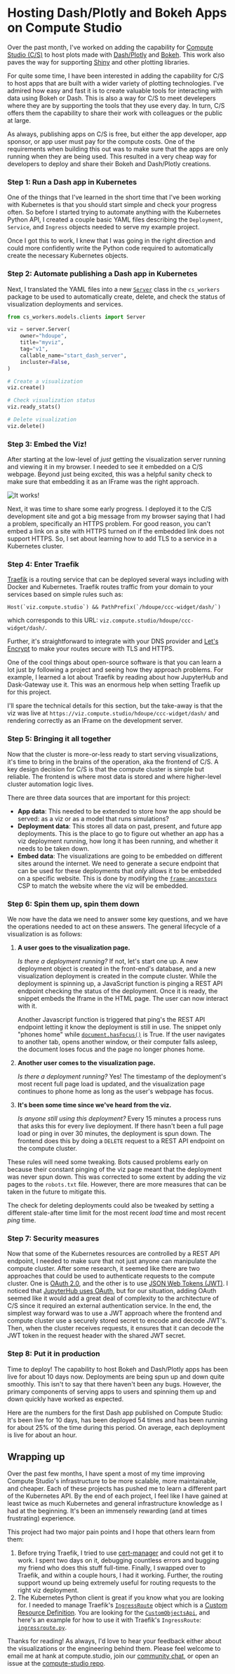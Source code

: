 # Hosting Dash/Plotly and Bokeh Apps on Compute Studio


Over the past month, I've worked on adding the capability for [Compute Studio (C/S)](https://compute.studio) to host plots made with [Dash/Plotly](https://plotly.com/dash/) and [Bokeh](https://bokeh.org/). This work also paves the way for supporting [Shiny](https://shiny.rstudio.com/) and other plotting libraries. 

For quite some time, I have been interested in adding the capability for C/S to host apps that are built with a wider variety of plotting technologies. I've admired how easy and fast it is to create valuable tools for interacting with data using Bokeh or Dash. This is also a way for C/S to meet develepers where they are by supporting the tools that they use every day. In turn, C/S offers them the capability to share their work with colleagues or the public at large.

As always, publishing apps on C/S is free, but either the app developer, app sponsor, or app user must pay for the compute costs. One of the requirements when building this out was to make sure that the apps are only running when they are being used. This resulted in a very cheap way for developers to deploy and share their Bokeh and Dash/Plotly creations.

### Step 1: Run a Dash app in Kubernetes

One of the things that I've learned in the short time that I've been working with Kubernetes is that you should start simple and check your progress often. So before I started trying to automate anything with the Kubernetes Python API, I created a couple basic YAML files describing the `Deployment`, `Service`, and `Ingress` objects needed to serve my example project.

Once I got this to work, I knew that I was going in the right direction and could more confidently write the Python code required to automatically create the necessary Kubernetes objects.

### Step 2: Automate publishing a Dash app in Kubernetes

Next, I translated the YAML files into a new [`Server`](https://github.com/compute-tooling/compute-studio/blob/master/workers/cs_workers/models/clients/server.py) class in the `cs_workers` package to be used to automatically create, delete, and check the status of visualization deployments and services. 

```python
from cs_workers.models.clients import Server

viz = server.Server(
    owner="hdoupe",
    title="myviz",
    tag="v1",
    callable_name="start_dash_server",
    incluster=False,
)

# Create a visualization
viz.create()

# Check visualization status
viz.ready_stats()

# Delete visualization
viz.delete()

```


### Step 3: Embed the Viz!

After starting at the low-level of *just* getting the visualization server running and viewing it in my browser. I needed to see it embedded on a C/S webpage. Beyond just being excited, this was a helpful sanity check to make sure that embedding it as an IFrame was the right approach.

![It works!](https://user-images.githubusercontent.com/9206065/93091821-9f6f6500-f66c-11ea-99ab-882b2abeef72.png)


Next, it was time to share some early progress. I deployed it to the C/S development site and got a big message from my browser saying that I had a problem, specifically an HTTPS problem. For good reason, you can't embed a link on a site with HTTPS turned on if the embedded link does not support HTTPS. So, I set about learning how to add TLS to a service in a Kubernetes cluster.


### Step 4: Enter Traefik

[Traefik](https://docs.traefik.io/) is a routing service that can be deployed several ways including with Docker and Kubernetes. Traefik routes traffic from your domain to your services based on simple rules such as:

```
Host(`viz.compute.studio`) && PathPrefix(`/hdoupe/ccc-widget/dash/`)
```

which corresponds to this URL: `viz.compute.studio/hdoupe/ccc-widget/dash/`.

Further, it's straightforward to integrate with your DNS provider and [Let's Encrypt](https://letsencrypt.org/) to make your routes secure with TLS and HTTPS.

One of the cool things about open-source software is that you can learn a lot just by following a project and seeing how they approach problems. For example, I learned a lot about Traefik by reading about how JupyterHub and Dask-Gateway use it. This was an enormous help when setting Traefik up for this project.

I'll spare the technical details for this section, but the take-away is that the viz was live at `https://viz.compute.studio/hdoupe/ccc-widget/dash/` and rendering correctly as an IFrame on the development server.

### Step 5: Bringing it all together

Now that the cluster is more-or-less ready to start serving visualizations, it's time to bring in the brains of the operation, aka the frontend of C/S. A key design decision for C/S is that the compute cluster is simple but reliable. The frontend is where most data is stored and where higher-level cluster automation logic lives. 

There are three data sources that are important for this project:

- **App data**: This needed to be extended to store how the app should be served: as a viz or as a model that runs simulations?
- **Deployment data**: This stores all data on past, present, and future app deployments. This is the place to go to figure out whether an app has a viz deployment running, how long it has been running, and whether it needs to be taken down.
- **Embed data**: The visualizations are going to be embedded on different sites around the internet. We need to generate a secure endpoint that can be used for these deployments that *only* allows it to be embedded on a specific website. This is done by modifying the [`frame-ancestors`](https:/https://developer.mozilla.org/en-US/docs/Web/HTTP/Headers/Content-Security-Policy/frame-ancestors) CSP to match the website where the viz will be embedded.


### Step 6: Spin them up, spin them down

We now have the data we need to answer some key questions, and we have the operations needed to act on these answers. The general lifecycle of a visualization is as follows:

1. **A user goes to the visualization page.**

    *Is there a deployment running?* If not, let's start one up. A new deployment object is created in the front-end's database, and a new visualization deployment is created in the compute cluster. While the deployment is spinning up, a JavaScript function is pinging a REST API endpoint checking the status of the deployment. Once it is ready, the snippet embeds the Iframe in the HTML page. The user can now interact with it. 
    
    Another Javascript function is triggered that ping's the REST API endpoint letting it know the deployment is still in use. The snippet only "phones home" while [`document.hasFocus()`](https://developer.mozilla.org/en-US/docs/Web/API/Document/hasFocus) is True. If the user navigates to another tab, opens another window, or their computer falls asleep, the document loses focus and the page no longer phones home.
    
2. **Another user comes to the visualization page.**

    *Is there a deployment running?* Yes! The timestamp of the deployment's most recent full page load is updated, and the visualization page continues to phone home as long as the user's webpage has focus.
    
    
3. **It's been some time since we've heard from the viz.**

    *Is anyone still using this deployment?* Every 15 minutes a process runs that asks this for every live deployment. If there hasn't been a full page load or ping in over 30 minutes, the deployment is spun down. The frontend does this by doing a `DELETE` request to a REST API endpoint on the compute cluster.
    
These rules will need some tweaking. Bots caused problems early on because their constant pinging of the viz page meant that the deployment was never spun down. This was corrected to some extent by adding the viz pages to the `robots.txt` file. However, there are more measures that can be taken in the future to mitigate this.

The check for deleting deployments could also be tweaked by setting a different stale-after time limit for the most recent *load* time and most recent *ping* time.
    
    
### Step 7: Security measures

Now that some of the Kubernetes resources are controlled by a REST API endpoint, I needed to make sure that not just anyone can manipulate the compute cluster. After some research, it seemed like there are two approaches that could be used to authenticate requests to the compute cluster. One is [OAuth 2.0](https://oauth.net/2/), and the other is to use [JSON Web Tokens (JWT)](https://tools.ietf.org/html/rfc7519). I noticed that [JupyterHub uses OAuth](https://github.com/jupyterhub/jupyterhub/issues/3155), but for our situation, adding OAuth seemed like it would add a great deal of complexity to the architecture of C/S since it required an external authentication service. In the end, the simplest way forward was to use a JWT approach where the frontend and compute cluster use a securely stored secret to encode and decode JWT's. Then, when the cluster receives requests, it ensures that it can decode the JWT token in the request header with the shared JWT secret.


### Step 8: Put it in production

Time to deploy! The capability to host Bokeh and Dash/Plotly apps has been live for about 10 days now. Deployments are being spun up and down quite smoothly. This isn't to say that there haven't been any bugs. However, the primary components of serving apps to users and spinning them up and down quickly have worked as expected. 

Here are the numbers for the first Dash app published on Compute Studio: It's been live for 10 days, has been deployed 54 times and has been running for about 25% of the time during this period. On average, each deployment is live for about an hour.


## Wrapping up

Over the past few months, I have spent a most of my time improving Compute Studio's infrastructure to be more scalable, more maintainable, and cheaper. Each of these projects has pushed me to learn a different part of the Kubernetes API. By the end of each project, I feel like I have gained at least twice as much Kubernetes and general infrastructure knowledge as I had at the beginning. It's been an immensely rewarding (and at times frustrating) experience.

This project had two major pain points and I hope that others learn from them:
1. Before trying Traefik, I tried to use [cert-manager](https://cert-manager.io/docs/) and could not get it to work. I spent two days on it, debugging countless errors and bugging my friend who does this stuff full-time. Finally, I swapped over to Traefik, and within a couple hours, I had it working. Further, the routing support wound up being extremely useful for routing requests to the right viz deployment.
2. The Kubernetes Python client is great if you know what you are looking for. I needed to manage Traefik's [`IngressRoute`](https://docs.traefik.io/providers/kubernetes-crd/) object which is a [Custom Resource Definition](https://kubernetes.io/docs/concepts/extend-kubernetes/api-extension/custom-resources/). You are looking for the [`CustomObjectsApi`](https://github.com/kubernetes-client/python/blob/master/kubernetes/docs/CustomObjectsApi.md), and here's an example for how to use it with Traefik's `IngressRoute`: [`ingressroute.py`](https://github.com/compute-tooling/compute-studio/blob/1.7.0/workers/cs_workers/ingressroute.py).

Thanks for reading! As always, I'd love to hear your feedback either about the visualizations or the engineering behind them. Please feel welcome to email me at hank at compute.studio, join our [community chat](https://app.element.io/#/room/#compute-studio:matrix.org), or open an issue at the [compute-studio repo](https://github.com/compute-tooling/compute-studio/issues). 

